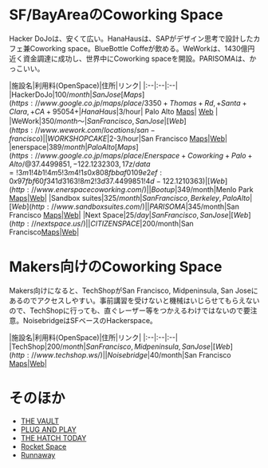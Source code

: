 # SF/BayAreaのCoworking Space

Hacker DoJoは、安くて広い。HanaHausは、SAPがデザイン思考で設計したカフェ兼Coworking space。BlueBottle Coffeが飲める。WeWorkは、1430億円近く資金調達に成功し、世界中にCoworking spaceを開設。PARISOMAは、かっこいい。

|施設名|利用料(OpenSpace)|住所|リンク|
|:--|:--|:--|
|HackerDoJo|$100/month|San Jose [Maps](https://www.google.co.jp/maps/place/3350+Thomas+Rd,+Santa+Clara,+CA+95054+%E3%82%A2%E3%83%A1%E3%83%AA%E3%82%AB%E5%90%88%E8%A1%86%E5%9B%BD/@37.3814715,-121.9605416,17z/data=!3m1!4b1!4m5!3m4!1s0x808fc985feb31be3:0x1bb417c55e17a77b!8m2!3d37.3814715!4d-121.9583529)|[Web](http://www.hackerdojo.com/)|
|HanaHaus|$3/hour| Palo Alto [Maps](https://www.google.co.jp/maps/place/HanaHaus/@37.4475588,-122.1617438,17z/data=!4m13!1m7!3m6!1s0x808fbb38fcfe46f1:0xffd732ead2e767f3!2zNDU2IFVuaXZlcnNpdHkgQXZlLCBQYWxvIEFsdG8sIENBIDk0MzAxIOOCouODoeODquOCq-WQiOihhuWbvQ!3b1!8m2!3d37.4475588!4d-122.1595498!3m4!1s0x808fbb391d7bb8ff:0x2138aed31abd0890!8m2!3d37.4475589!4d-122.1595497)| [Web](http://www.hanahaus.com/) |
|WeWork|$350/month〜|San Francisco, San Jose| [Web](https://www.wework.com/locations/san-francisco)|
|WORKSHOP CAKE|$2-3/hour|San Francisco [Maps](https://www.google.co.jp/maps/place/Workshop+Cafe/@37.7907029,-122.4043128,17z/data=!3m1!4b1!4m5!3m4!1s0x808580795532c085:0xca181db15a6404c!8m2!3d37.7907029!4d-122.4021188)|[Web](http://www.workshopcafe.com/home)|
|enerspace|$389/month|Palo Alto [Maps](https://www.google.co.jp/maps/place/Enerspace+Coworking+Palo+Alto/@37.4499851,-122.1232303,17z/data=!3m1!4b1!4m5!3m4!1s0x808fbbaf0109e2ef:0x97fbf60f341d3163!8m2!3d37.4499851!4d-122.1210363)|[Web](http://www.enerspacecoworking.com/)|
|Bootup|$349/month|Menlo Park [Maps](https://www.google.co.jp/maps/search/Bootup+++68Willow+Rd++Menlo+Park+Ca,+94025/@37.452249,-122.1683611,17z/data=!3m1!4b1)|[Web](http://www.bootupworld.com/)|
|Sandbox suites|$325/month|San Francisco, Berkeley, Palo Alto|[Web](http://www.sandboxsuites.com/)|
|PARISOMA|$345/month|San Francisco [Maps](https://www.google.co.jp/maps/place/PARISOMA/@37.7735263,-122.4181001,17z/data=!3m1!4b1!4m5!3m4!1s0x8085809d83ced185:0xb67f1f6892f03e23!8m2!3d37.7735263!4d-122.4159061)|[Web](http://www.parisoma.com/)|
|Next Space|$25/day|San Francisco, San Jose|[Web](http://nextspace.us/)|
|CITIZEN SPACE|$200/month|San Francisco[Maps](https://www.google.co.jp/maps/place/Citizen+Space/@37.7840461,-122.3944346,17z/data=!4m5!3m4!1s0x808580795bb89673:0xe567bf156a4f6aa9!8m2!3d37.7842979!4d-122.3944279)|[Web](http://citizenspace.us/)|

# Makers向けのCoworking Space

Makers向けになると、TechShopがSan Francisco, Midpeninsula, San Joseにあるのでアクセスしやすい。事前講習を受けないと機械はいじらせてもらえないので、TechShopに行っても、直ぐレーザー等をつかえるわけではないので要注意。NoisebridgeはSFベースのHackerspace。

|施設名|利用料(OpenSpace)|住所|リンク|
|:--|:--|:--|
|TechShop|$200/month|San Francisco, Midpeninsula, San Jose|[Web](http://www.techshop.ws/)|
|Noisebridge|$40/month|San Francisco [Maps](https://www.google.com/maps/place/Noisebridge/@37.762416,-122.42148,17z/data=!3m1!4b1!4m5!3m4!1s0x808f7e23baa2b1df:0x81b913a252fb8d04!8m2!3d37.762416!4d-122.419286)|[Web](https://www.noisebridge.net/)|

# そのほか

* [THE VAULT](http://www.thesfvault.com/)
* [PLUG AND PLAY](http://plugandplaytechcenter.com/services/office-space/)
* [THE HATCH TODAY](http://www.hatchtodaysf.com/)
* [Rocket Space](http://www.rocketspace.com/)
* [Runnaway](http://www.runway.is/)

